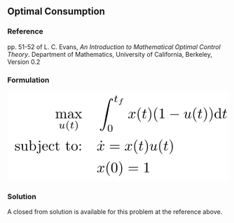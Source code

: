 ## Optimal Consumption

### Reference
pp. 51-52 of L. C. Evans, *An Introduction to Mathematical Optimal Control Theory*. Department of Mathematics, University of California, Berkeley, Version 0.2

### Formulation
![formulation](assets/formulation.svg)

### Solution
A closed from solution is available for this problem at the reference above.